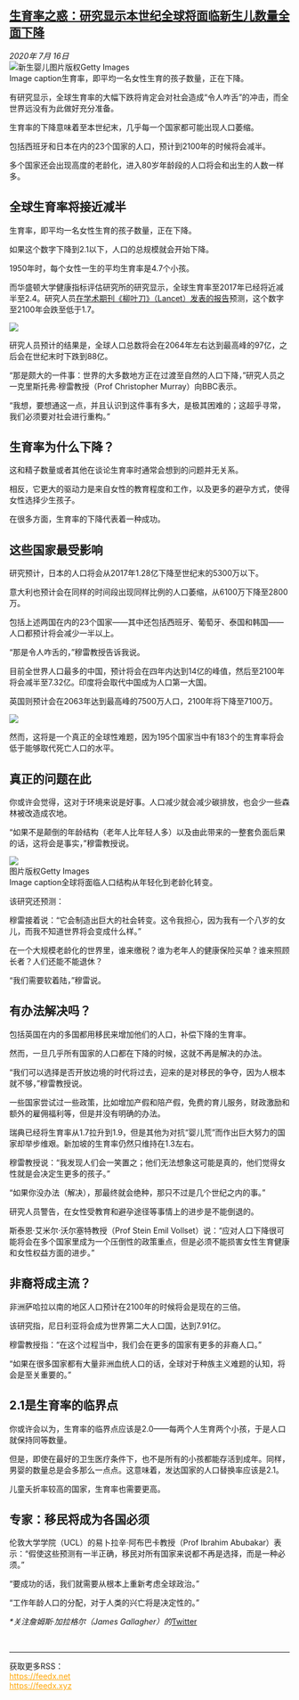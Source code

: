 <!--1594871119000-->
[生育率之惑：研究显示本世纪全球将面临新生儿数量全面下降](http://www.bbc.com/zhongwen/simp/science-53416001)
------

<div><i>2020年 7月 16日</i></div><div><div class="story-body__inner" property="articleBody"><div class="media-landscape has-caption full-width lead"><span class="image-and-copyright-container"><img class="js-image-replace" alt="新生婴儿" src="https://images.weserv.nl/?url=ichef.bbci.co.uk/news/640/cpsprodpb/7935/production/_113392013_gettyimages-1146209742.jpg"><span class="off-screen">图片版权</span><span class="story-image-copyright">Getty Images</span></span><figcaption class="media-caption"><span class="off-screen">Image caption</span><span class="media-caption__text">生育率，即平均一名女性生育的孩子数量，正在下降。</span></figcaption></div><p class="story-body__introduction">有研究显示，全球生育率的大幅下跌将肯定会对社会造成“令人咋舌”的冲击，而全世界远没有为此做好充分准备。</p><div id="bbccom_mpu_3" class="bbccom_slot mpu-ad" aria-hidden="true"><div class="bbccom_advert"></div></div><p>生育率的下降意味着至本世纪末，几乎每一个国家都可能出现人口萎缩。</p><p>包括西班牙和日本在内的23个国家的人口，预计到2100年的时候将会减半。</p><div id="bbccom_mpu_1_2" class="bbccom_slot mpu-ad" aria-hidden="true"><div class="bbccom_advert"></div></div><p>多个国家还会出现高度的老龄化，进入80岁年龄段的人口将会和出生的人数一样多。</p><h2 class="story-body__crosshead">全球生育率将接近减半</h2><p>生育率，即平均一名女性生育的孩子数量，正在下降。</p><p>如果这个数字下降到2.1以下，人口的总规模就会开始下降。</p><p>1950年时，每个女性一生的平均生育率是4.7个小孩。</p><p>而华盛顿大学健康指标评估研究所的研究显示，全球生育率至2017年已经将近减半至2.4。研究人员<a href="http://www.thelancet.com/journals/lancet/article/PIIS0140-6736(20)30677-2/fulltext" class="story-body__link-external">在学术期刊《柳叶刀》（Lancet）发表的报告</a>预测，这个数字至2100年会跌至低于1.7。</p><div class="media-landscape no-caption full-width"><span class="image-and-copyright-container"><img src="https://images.weserv.nl/?url=ichef.bbci.co.uk/news/640/cpsprodpb/8E1B/production/_113397363_c855a239-e98d-4307-8afd-d0b3f55fd040.jpg"><br></span></div><p>研究人员预计的结果是，全球人口总数将会在2064年左右达到最高峰的97亿，之后会在世纪末时下跌到88亿。</p><p>“那是颇大的一件事：世界的大多数地方正在过渡至自然的人口下降，”研究人员之一克里斯托弗·穆雷教授（Prof Christopher Murray）向BBC表示。</p><p>“我想，要想通这一点，并且认识到这件事有多大，是极其困难的；这超乎寻常，我们必须要对社会进行重构。”</p><h2 class="story-body__crosshead">生育率为什么下降？</h2><p>这和精子数量或者其他在谈论生育率时通常会想到的问题并无关系。</p><p>相反，它更大的驱动力是来自女性的教育程度和工作，以及更多的避孕方式，使得女性选择少生孩子。</p><p>在很多方面，生育率的下降代表着一种成功。</p><h2 class="story-body__crosshead">这些国家最受影响</h2><p>研究预计，日本的人口将会从2017年1.28亿下降至世纪末的5300万以下。</p><p>意大利也预计会在同样的时间段出现同样比例的人口萎缩，从6100万下降至2800万。</p><p>包括上述两国在内的23个国家——其中还包括西班牙、葡萄牙、泰国和韩国——人口都预计将会减少一半以上。</p><p>“那是令人咋舌的，”穆雷教授告诉我说。</p><p>目前全世界人口最多的中国，预计将会在四年内达到14亿的峰值，然后至2100年将会减半至7.32亿。印度将会取代中国成为人口第一大国。</p><p>英国则预计会在2063年达到最高峰的7500万人口，2100年将下降至7100万。</p><div class="media-landscape no-caption full-width"><span class="image-and-copyright-container"><img src="https://images.weserv.nl/?url=ichef.bbci.co.uk/news/640/cpsprodpb/B52B/production/_113397364_f747066c-dd21-4688-90cd-e5a989cb8040.jpg"><br></span></div><p>然而，这将是一个真正的全球性难题，因为195个国家当中有183个的生育率将会低于能够取代死亡人口的水平。</p><h2 class="story-body__crosshead">真正的问题在此</h2><p>你或许会觉得，这对于环境来说是好事。人口减少就会减少碳排放，也会少一些森林被改造成农地。</p><p>“如果不是颠倒的年龄结构（老年人比年轻人多）以及由此带来的一整套负面后果的话，这将会是事实，”穆雷教授说。</p><div class="media-landscape has-caption full-width"><span class="image-and-copyright-container"><img src="https://images.weserv.nl/?url=ichef.bbci.co.uk/news/640/cpsprodpb/EE65/production/_113392016_gettyimages-1156466400.jpg"><br><span class="off-screen">图片版权</span><span class="story-image-copyright">Getty Images</span></span><figcaption class="media-caption"><span class="off-screen">Image caption</span><span class="media-caption__text">全球将面临人口结构从年轻化到老龄化转变。</span></figcaption></div><p>该研究还预测：</p><p>穆雷接着说：“它会制造出巨大的社会转变。这令我担心，因为我有一个八岁的女儿，而我不知道世界将会变成什么样。”</p><p>在一个大规模老龄化的世界里，谁来缴税？谁为老年人的健康保险买单？谁来照顾长者？人们还能不能退休？</p><p>“我们需要软着陆，”穆雷说。</p><h2 class="story-body__crosshead">有办法解决吗？</h2><p>包括英国在内的多国都用移民来增加他们的人口，补偿下降的生育率。</p><p>然而，一旦几乎所有国家的人口都在下降的时候，这就不再是解决的办法。</p><p>“我们可以选择是否开放边境的时代将过去，迎来的是对移民的争夺，因为人根本就不够，”穆雷教授说。</p><p>一些国家尝试过一些政策，比如增加产假和陪产假，免费的育儿服务，财政激励和额外的雇佣福利等，但是并没有明确的办法。</p><p>瑞典已经将生育率从1.7拉升到1.9，但是其他为对抗“婴儿荒”而作出巨大努力的国家却举步维艰。新加坡的生育率仍然只维持在1.3左右。</p><p>穆雷教授说：“我发现人们会一笑置之；他们无法想象这可能是真的，他们觉得女性就是会决定生更多的孩子。”</p><p>“如果你没办法（解决），那最终就会绝种，那只不过是几个世纪之内的事。”</p><p>研究人员警告，在女性受教育和避孕途径等事情上的进步是不能倒退的。</p><p>斯泰恩·艾米尔·沃尔塞特教授（Prof Stein Emil Vollset）说：“应对人口下降很可能将会在多个国家里成为一个压倒性的政策重点，但是必须不能损害女性生育健康和女性权益方面的进步。”</p><h2 class="story-body__crosshead">非裔将成主流？</h2><p>非洲萨哈拉以南的地区人口预计在2100年的时候将会是现在的三倍。</p><p>该研究指，尼日利亚将会成为世界第二大人口国，达到7.91亿。</p><p>穆雷教授指：“在这个过程当中，我们会在更多的国家有更多的非裔人口。”</p><p>“如果在很多国家都有大量非洲血统人口的话，全球对于种族主义难题的认知，将会是至关重要的。”</p><h2 class="story-body__crosshead">2.1是生育率的临界点</h2><p>你或许会以为，生育率的临界点应该是2.0——每两个人生育两个小孩，于是人口就保持同等数量。</p><p>但是，即使在最好的卫生医疗条件下，也不是所有的小孩都能存活到成年。同样，男婴的数量总是会多那么一点点。这意味着，发达国家的人口替换率应该是2.1。</p><p>儿童夭折率较高的国家，生育率也需要更高。</p><h2 class="story-body__crosshead">专家：移民将成为各国必须</h2><p>伦敦大学学院（UCL）的易卜拉辛·阿布巴卡教授（Prof Ibrahim Abubakar）表示：“假使这些预测有一半正确，移民对所有国家来说都不再是选择，而是一种必须。”</p><p>“要成功的话，我们就需要从根本上重新考虑全球政治。”</p><p>“工作年龄人口的分配，对于人类的兴亡将是决定性的。”</p><p><i>*关注詹姆斯·加拉格尔（James Gallagher）的</i><a href="https://twitter.com/JamesTGallagher" class="story-body__link-external">Twitter</a></p></div></div><br><hr><div>获取更多RSS：<br><a href="https://feedx.net" style="color:orange" target="_blank">https://feedx.net</a> <br><a href="https://feedx.xyz" style="color:orange" target="_blank">https://feedx.xyz</a><br></div>
